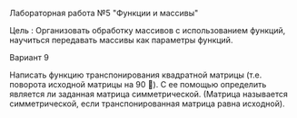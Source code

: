 Лабораторная работа №5 "Функции и массивы"

Цель : Организовать обработку массивов с использованием функций, научиться передавать массивы как параметры функций.

Вариант 9

 Написать функцию транспонирования квадратной матрицы
(т.е. поворота исходной матрицы на 90 ). С ее помощью
определить является ли заданная матрица симметрической.
(Матрица называется симметрической, если
транспонированная матрица равна исходной).

